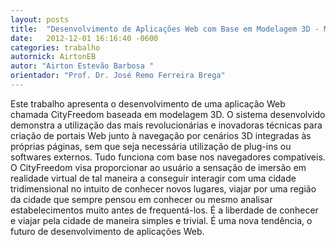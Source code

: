 ```yaml
---
layout: posts
title:  "Desenvolvimento de Aplicações Web com Base em Modelagem 3D - Módulo Portal Web"
date:   2012-12-01 16:16:40 -0600
categories: trabalho
autornick: AirtonEB
autor: "Airton Estevão Barbosa "
orientador: "Prof. Dr. José Remo Ferreira Brega"
---
```

Este trabalho apresenta o desenvolvimento de uma aplicação Web chamada CityFreedom baseada em modelagem 3D. O sistema desenvolvido demonstra a utilização das mais revolucionárias e inovadoras técnicas para criação de portais Web junto à navegação por cenários 3D integradas às próprias páginas, sem que seja necessária utilização de plug-ins ou softwares externos. Tudo funciona com base nos navegadores compatíveis. O CityFreedom visa proporcionar ao usuário a sensação de imersão em realidade virtual de tal maneira a conseguir interagir com uma cidade tridimensional no intuito de conhecer novos lugares, viajar por uma região da cidade que sempre pensou em conhecer ou mesmo analisar estabelecimentos muito antes de frequentá-los. É a liberdade de conhecer e viajar pela cidade de maneira simples e trivial. É uma nova tendência, o futuro de desenvolvimento de aplicações Web.